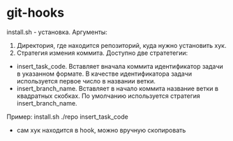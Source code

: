﻿# git-hooks
install.sh - установка. Аргументы:
1. Директория, где находится репозиторий, куда нужно установить хук.
2. Стратегия измения коммита. Доступно две стратетегии:
- insert_task_code. Вставляет вначала коммита идентификатор задачи в указанном формате. В качестве идентификатора задачи используется первое число в названии ветки.
- insert_branch_name. Вставляет в начало коммита название ветки в квадратных скобках.
По умолчанию используется стратегия insert_branch_name.

Пример: install.sh ./repo insert_task_code
- сам хук находится в hook, можно вручную скопировать
